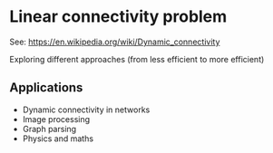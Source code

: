 # Linear connectivity problem
See: https://en.wikipedia.org/wiki/Dynamic_connectivity

Exploring different approaches (from less efficient to more efficient)

## Applications
* Dynamic connectivity in networks
* Image processing
* Graph parsing
* Physics and maths
